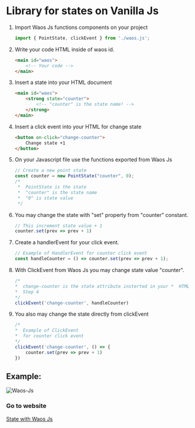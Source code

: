 # Library for states on Vanilla Js

1. Import Waos Js functions components on your project

    ```javascript
    import { PointState, clickEvent } from './waos.js';

2. Write your code HTML inside of waos id.
    ```html
    <main id="waos">
        <!-- Your code -->
    </main>

3. Insert a state into your HTML document
    ```html
    <main id="waos">
        <strong state="counter">
            <!-- "counter" is the state name! -->
        </strong>
    </main>
    
4. Insert a click event into your HTML for change state
    ```html
    <button on-click="change-counter">
        Change state +1
    </button>

5. On your Javascript file use the functions exported from Waos Js
    ```javascript
    // Create a new point state
    const counter = new PointState("counter", 0);
    /*
     *  PointState is the state
     *  "counter" is the state name
     *  "0" is state value
     */
    
6. You may change the state with "set" property from "counter" constant.
    ```javascript
    // This increment state value + 1
    counter.set(prev => prev + 1)

7. Create a handlerEvent for your click event.
    ```javascript
    // Example of HandlerEvent for counter click event
    const handleCounter = () => counter.set(prev => prev + 1);

8. With ClickEvent from Waos Js you may change state value "counter".
    ```javascript
    /*
    *  change-counter is the state attribute insterted in your *  HTML document
    *  Step 4
    */
    clickEvent('change-counter', handleCounter)

9. You also may change the state directly from clickEvent
    ```javascript
    /* 
    *  Example of ClickEvent
    *  for counter click event
    */
    clickEvent('change-counter', () => {
        counter.set(prev => prev + 1)
    })
## Example:
<img src="https://i.ibb.co/KW1VLgM/Waos-Js.png" alt="Waos-Js">

### Go to website
<a target="_blank" href="https://waos-js.vercel.app/">
    State with Waos Js
</a>
